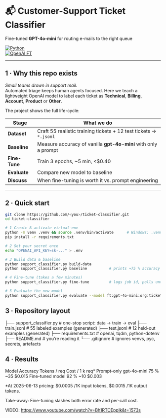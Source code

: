# 📬 Customer-Support Ticket Classifier  
Fine-tuned **GPT-4o-mini** for routing e-mails to the right queue

[![Python](https://img.shields.io/badge/python-%E2%89%A53.9-blue)](https://www.python.org/)  
[![OpenAI FT](https://img.shields.io/badge/OpenAI-Fine--Tuning-orange)](https://platform.openai.com/docs/guides/fine-tuning)

---

## 1 · Why this repo exists
*Small teams drown in support mail.*  
Automated triage keeps human agents focused. Here we teach a lightweight OpenAI
model to label each ticket as **Technical**, **Billing**, **Account**, **Product** or **Other**.

The project shows the full life-cycle:

| Stage | What we do |
|-------|------------|
| **Dataset** | Craft 55 realistic training tickets + 12 test tickets → `*.jsonl` |
| **Baseline** | Measure accuracy of vanilla **gpt-4o-mini** with only a prompt |
| **Fine-Tune** | Train 3 epochs, ~5 min, <$0.40 |
| **Evaluate** | Compare new model to baseline |
| **Discuss** | When fine-tuning is worth it vs. prompt engineering |

---

## 2 · Quick start

```bash
git clone https://github.com/<you>/ticket-classifier.git
cd ticket-classifier

# 1 Create & activate virtual-env
python -m venv .venv && source .venv/bin/activate      # Windows: .venv\Scripts\activate
pip install -r requirements.txt

# 2 Set your secret once
echo "OPENAI_API_KEY=sk-..." > .env

# 3 Build data & baseline
python support_classifier.py build-data
python support_classifier.py baseline          # prints ≈75 % accuracy

# 4 Fine-tune (takes a few minutes)
python support_classifier.py fine-tune         # logs job id, polls until done

# 5 Evaluate the new model
python support_classifier.py evaluate --model ft:gpt-4o-mini:org:ticket:v1
```

## 3 · Repository layout

├── support_classifier.py      # one-stop script: data → train → eval
├── train.jsonl                # 55 labeled examples (generated)
├── test.jsonl                 # 12 held-out examples (generated)
├── requirements.txt           # openai, tqdm, python-dotenv
├── README.md                  # you’re reading it
└── .gitignore                 # ignores venvs, pyc, secrets, artefacts

## 4 · Results
Model	Accuracy	Tokens / req	Cost / 1 k req*
Prompt-only gpt-4o-mini	75 %	~35	$0.015
Fine-tuned model	92 %	~10	$0.003

*At 2025-06-13 pricing: $0.0005 /1K input tokens, $0.0015 /1K output tokens.

Take-away: Fine-tuning slashes both error rate and per-call cost.

VIDEO: https://www.youtube.com/watch?v=Bh1RTCEppIk&t=1573s